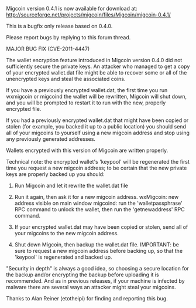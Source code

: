 Migcoin version 0.4.1 is now available for download at:
http://sourceforge.net/projects/migcoin/files/Migcoin/migcoin-0.4.1/

This is a bugfix only release based on 0.4.0.

Please report bugs by replying to this forum thread.

MAJOR BUG FIX  (CVE-2011-4447)

The wallet encryption feature introduced in Migcoin version 0.4.0 did not sufficiently secure the private keys. An attacker who
managed to get a copy of your encrypted wallet.dat file might be able to recover some or all of the unencrypted keys and steal the
associated coins.

If you have a previously encrypted wallet.dat, the first time you run wxmigcoin or migcoind the wallet will be rewritten, Migcoin will
shut down, and you will be prompted to restart it to run with the new, properly encrypted file.

If you had a previously encrypted wallet.dat that might have been copied or stolen (for example, you backed it up to a public
location) you should send all of your migcoins to yourself using a new migcoin address and stop using any previously generated addresses.

Wallets encrypted with this version of Migcoin are written properly.

Technical note: the encrypted wallet's 'keypool' will be regenerated the first time you request a new migcoin address; to be certain that the
new private keys are properly backed up you should:

1. Run Migcoin and let it rewrite the wallet.dat file

2. Run it again, then ask it for a new migcoin address.
wxMigcoin: new address visible on main window
migcoind: run the 'walletpassphrase' RPC command to unlock the wallet,  then run the 'getnewaddress' RPC command.

3. If your encrypted wallet.dat may have been copied or stolen, send all of your migcoins to the new migcoin address.

4. Shut down Migcoin, then backup the wallet.dat file.
IMPORTANT: be sure to request a new migcoin address before backing up, so that the 'keypool' is regenerated and backed up.

"Security in depth" is always a good idea, so choosing a secure location for the backup and/or encrypting the backup before uploading it is recommended. And as in previous releases, if your machine is infected by malware there are several ways an attacker might steal your migcoins.

Thanks to Alan Reiner (etotheipi) for finding and reporting this bug.

